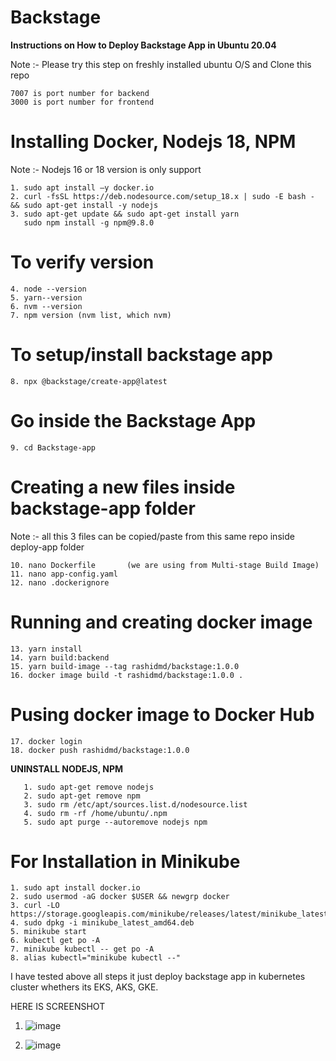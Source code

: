 # Backstage

**Instructions on How to Deploy Backstage App in Ubuntu 20.04**

Note :- Please try this step on freshly installed ubuntu O/S and Clone this repo 
```        
7007 is port number for backend 
3000 is port number for frontend 
```
# Installing Docker, Nodejs 18, NPM

Note :- Nodejs 16 or 18 version is only support 
```
1. sudo apt install –y docker.io
2. curl -fsSL https://deb.nodesource.com/setup_18.x | sudo -E bash - && sudo apt-get install -y nodejs
3. sudo apt-get update && sudo apt-get install yarn
   sudo npm install -g npm@9.8.0
```
# To verify version
```
4. node --version
5. yarn--version 
6. nvm --version 
7. npm version (nvm list, which nvm) 
```
# To setup/install backstage app 
```
8. npx @backstage/create-app@latest 
```
# Go inside the Backstage App
```
9. cd Backstage-app 
```
# Creating a new files inside backstage-app folder
Note :-  all this 3 files can be copied/paste from this same repo inside deploy-app folder 
```
10. nano Dockerfile       (we are using from Multi-stage Build Image) 
11. nano app-config.yaml 
12. nano .dockerignore 
 ```
# Running and creating docker image
```
13. yarn install 
14. yarn build:backend 
15. yarn build-image --tag rashidmd/backstage:1.0.0 
16. docker image build -t rashidmd/backstage:1.0.0 . 
```
# Pusing docker image to Docker Hub 
```
17. docker login
18. docker push rashidmd/backstage:1.0.0 
```
**UNINSTALL NODEJS, NPM**
```
   1. sudo apt-get remove nodejs 
   2. sudo apt-get remove npm 
   3. sudo rm /etc/apt/sources.list.d/nodesource.list  
   4. sudo rm -rf /home/ubuntu/.npm 
   5. sudo apt purge --autoremove nodejs npm
```
# For Installation in Minikube 
```
1. sudo apt install docker.io
2. sudo usermod -aG docker $USER && newgrp docker
3. curl -LO https://storage.googleapis.com/minikube/releases/latest/minikube_latest_amd64.deb
4. sudo dpkg -i minikube_latest_amd64.deb
5. minikube start
6. kubectl get po -A
7. minikube kubectl -- get po -A
8. alias kubectl="minikube kubectl --"
```
I have tested above all steps it just deploy backstage app in kubernetes cluster whethers its EKS, AKS, GKE.

HERE IS SCREENSHOT
1. ![image](https://github.com/MohdRashid01/Backstage/assets/7812871/fd7c232a-625a-4273-9fa5-2e84128d0da4)


2. ![image](https://github.com/MohdRashid01/Backstage/assets/7812871/9b9397a2-0941-4f8c-8f8c-19a2a18721bb)


